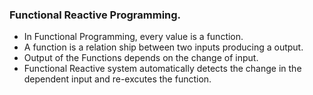 ### Functional Reactive Programming.

* In Functional Programming, every value is a function. 
* A function is a relation ship between two inputs producing a output.
* Output of the Functions depends on the change of input.
* Functional Reactive system automatically detects the change in the
  dependent input and re-excutes the function.

